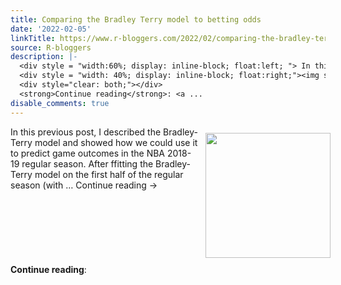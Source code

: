 ```yaml
---
title: Comparing the Bradley Terry model to betting odds
date: '2022-02-05'
linkTitle: https://www.r-bloggers.com/2022/02/comparing-the-bradley-terry-model-to-betting-odds/
source: R-bloggers
description: |-
  <div style = "width:60%; display: inline-block; float:left; "> In this previous post, I described the Bradley-Terry model and showed how we could use it to predict game outcomes in the NBA 2018-19 regular season. After ffitting the Bradley-Terry model on the first half of the regular season (with … Continue reading →</div>
  <div style = "width: 40%; display: inline-block; float:right;"><img src=' https://statisticaloddsandends.files.wordpress.com/2022/02/odds_vs_bt.png?w=584' width = "200" style = "padding: 10px;" /></div>
  <div style="clear: both;"></div>
  <strong>Continue reading</strong>: <a ...
disable_comments: true
---
```

<div style = "width:60%; display: inline-block; float:left; "> In this previous post, I described the Bradley-Terry model and showed how we could use it to predict game outcomes in the NBA 2018-19 regular season. After ffitting the Bradley-Terry model on the first half of the regular season (with … Continue reading →</div>
<div style = "width: 40%; display: inline-block; float:right;"><img src=' https://statisticaloddsandends.files.wordpress.com/2022/02/odds_vs_bt.png?w=584' width = "200" style = "padding: 10px;" /></div>
<div style="clear: both;"></div>
<strong>Continue reading</strong>: <a ...